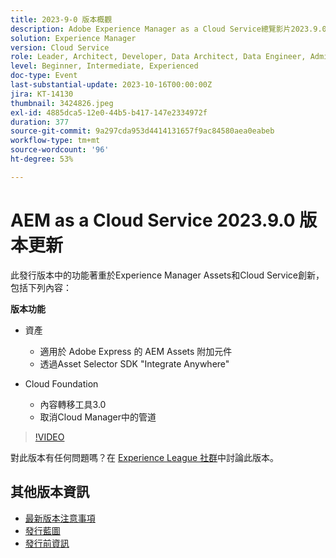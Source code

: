 ```yaml
---
title: 2023-9-0 版本概觀
description: Adobe Experience Manager as a Cloud Service總覽影片2023.9.0
solution: Experience Manager
version: Cloud Service
role: Leader, Architect, Developer, Data Architect, Data Engineer, Admin, User
level: Beginner, Intermediate, Experienced
doc-type: Event
last-substantial-update: 2023-10-16T00:00:00Z
jira: KT-14130
thumbnail: 3424826.jpeg
exl-id: 4885dca5-12e0-44b5-b417-147e2334972f
duration: 377
source-git-commit: 9a297cda953d4414131657f9ac84580aea0eabeb
workflow-type: tm+mt
source-wordcount: '96'
ht-degree: 53%

---
```


# AEM as a Cloud Service 2023.9.0 版本更新

此發行版本中的功能著重於Experience Manager Assets和Cloud Service創新，包括下列內容：

**版本功能**

* 資產
   * 適用於 Adobe Express 的 AEM Assets 附加元件
   * 透過Asset Selector SDK &quot;Integrate Anywhere&quot;

* Cloud Foundation
   * 內容轉移工具3.0
   * 取消Cloud Manager中的管道

>[!VIDEO](https://video.tv.adobe.com/v/3424826/?learn=on)

對此版本有任何問題嗎？在 [Experience League 社群](https://adobe.ly/3rMScIU)中討論此版本。

## 其他版本資訊

* [最新版本注意事項](https://experienceleague.adobe.com/docs/experience-manager-cloud-service/content/release-notes/home.html)
* [發行藍圖](https://experienceleague.adobe.com/docs/experience-manager-release-information/aem-release-updates/update-releases-roadmap.html?lang=zh-Hant)
* [發行前資訊](https://experienceleague.adobe.com/docs/experience-manager-cloud-service/content/release-notes/prerelease.html?lang=zh-Hant)
